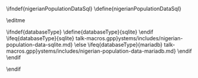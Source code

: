 \ifndef{nigerianPopulationDataSql}
\define{nigerianPopulationDataSql}

\editme

\ifndef{databaseType}
  \define{databaseType}{sqlite}
\endif
\ifeq{databaseType}{sqlite}
  talk-macros.gpp}ystems/includes/nigerian-population-data-sqlite.md}
\else
  \ifeq{databaseType}{mariadb}
    talk-macros.gpp}ystems/includes/nigerian-population-data-mariadb.md}
  \endif
\endif


\endif
